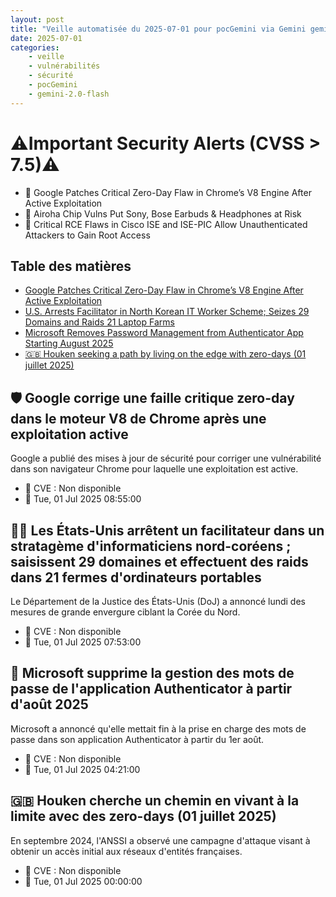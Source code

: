 ```yaml
---
layout: post
title: "Veille automatisée du 2025-07-01 pour pocGemini via Gemini gemini-2.0-flash"
date: 2025-07-01
categories:
    - veille
    - vulnérabilités
    - sécurité
    - pocGemini
    - gemini-2.0-flash
---
```

# ⚠️Important Security Alerts (CVSS > 7.5)⚠️
* 🚨 Google Patches Critical Zero-Day Flaw in Chrome’s V8 Engine After Active Exploitation
* 🚨 Airoha Chip Vulns Put Sony, Bose Earbuds & Headphones at Risk
* 🚨 Critical RCE Flaws in Cisco ISE and ISE-PIC Allow Unauthenticated Attackers to Gain Root Access

## Table des matières
*   [Google Patches Critical Zero-Day Flaw in Chrome’s V8 Engine After Active Exploitation](https://thehackernews.com/2025/07/google-patches-critical-zero-day-flaw.html)
*   [U.S. Arrests Facilitator in North Korean IT Worker Scheme; Seizes 29 Domains and Raids 21 Laptop Farms](https://thehackernews.com/2025/07/us-arrests-key-facilitator-in-north.html)
*   [Microsoft Removes Password Management from Authenticator App Starting August 2025](https://thehackernews.com/2025/07/microsoft-removes-password-management.html)
*   [🇬🇧 Houken seeking a path by living on the edge with zero-days (01 juillet 2025)](https://www.cert.ssi.gouv.fr/cti/CERTFR-2025-CTI-009/)

## 🛡️ Google corrige une faille critique zero-day dans le moteur V8 de Chrome après une exploitation active
Google a publié des mises à jour de sécurité pour corriger une vulnérabilité dans son navigateur Chrome pour laquelle une exploitation est active.
*   🐛 CVE : Non disponible
*   📅 Tue, 01 Jul 2025 08:55:00

## 👮‍♂️ Les États-Unis arrêtent un facilitateur dans un stratagème d'informaticiens nord-coréens ; saisissent 29 domaines et effectuent des raids dans 21 fermes d'ordinateurs portables
Le Département de la Justice des États-Unis (DoJ) a annoncé lundi des mesures de grande envergure ciblant la Corée du Nord.
*   🐛 CVE : Non disponible
*   📅 Tue, 01 Jul 2025 07:53:00

## 🔑 Microsoft supprime la gestion des mots de passe de l'application Authenticator à partir d'août 2025
Microsoft a annoncé qu'elle mettait fin à la prise en charge des mots de passe dans son application Authenticator à partir du 1er août.
*   🐛 CVE : Non disponible
*   📅 Tue, 01 Jul 2025 04:21:00

## 🇬🇧 Houken cherche un chemin en vivant à la limite avec des zero-days (01 juillet 2025)
En septembre 2024, l'ANSSI a observé une campagne d'attaque visant à obtenir un accès initial aux réseaux d'entités françaises.
*   🐛 CVE : Non disponible
*   📅 Tue, 01 Jul 2025 00:00:00
